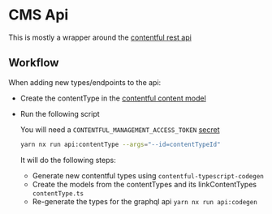 # CMS Api

This is mostly a wrapper around the
[contentful rest api](https://www.contentful.com/developers/docs/references/content-delivery-api/)

## Workflow

When adding new types/endpoints to the api:

- Create the contentType in the [contentful content model](https://app.contentful.com/spaces/8k0h54kbe6bj/content_types)

- Run the following script

  You will need a `CONTENTFUL_MANAGEMENT_ACCESS_TOKEN` [secret](https://app.contentful.com/spaces/8k0h54kbe6bj/api/cma_tokens)

  ```bash
  yarn nx run api:contentType --args="--id=contentTypeId"
  ```

  It will do the following steps:

  - Generate new contentful types using `contentful-typescript-codegen`
  - Create the models from the contentTypes and its linkContentTypes `contentType.ts`
  - Re-generate the types for the graphql api `yarn nx run api:codegen`
